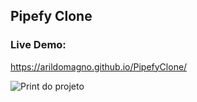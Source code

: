 ## Pipefy Clone

### Live Demo:
https://arildomagno.github.io/PipefyClone/



![Print do projeto](https://github.com/ArildoMagno/PipefyClone/blob/master/pipefypic.jpg)
